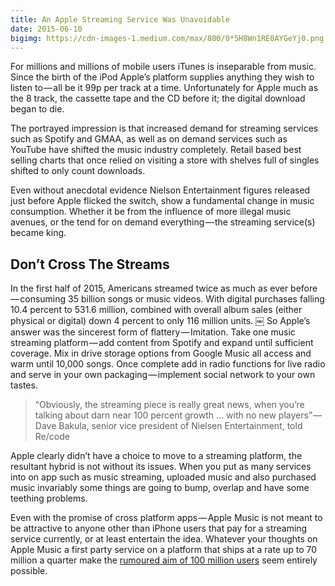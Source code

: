 ```yaml
---
title: An Apple Streaming Service Was Unavoidable
date: 2015-06-10
bigimg: https://cdn-images-1.medium.com/max/800/0*5H8Wn1RE0AYGeYj0.png
---
```

For millions and millions of mobile users iTunes is inseparable from music. Since the birth of the iPod Apple’s platform supplies anything they wish to listen to — all be it 99p per track at a time. Unfortunately for Apple much as the 8 track, the cassette tape and the CD before it; the digital download began to die.

The portrayed impression is that increased demand for streaming services such as Spotify and GMAA, as well as on demand services such as YouTube have shifted the music industry completely. Retail based best selling charts that once relied on visiting a store with shelves full of singles shifted to only count downloads.

Even without anecdotal evidence Nielson Entertainment figures released just before Apple flicked the switch, show a fundamental change in music consumption. Whether it be from the influence of more illegal music avenues, or the tend for on demand everything — the streaming service(s) became king.

## Don’t Cross The Streams
In the first half of 2015, Americans streamed twice as much as ever before — consuming 35 billion songs or music videos. With digital purchases falling 10.4 percent to 531.6 million, combined with overall album sales (either physical or digital) down 4 percent to only 116 million units.
￼
So Apple’s answer was the sincerest form of flattery — Imitation. Take one music streaming platform — add content from Spotify and expand until sufficient coverage. Mix in drive storage options from Google Music all access and warm until 10,000 songs. Once complete add in radio functions for live radio and serve in your own packaging — implement social network to your own tastes.

> “Obviously, the streaming piece is really great news, when you’re talking about darn near 100 percent growth … with no new players” — Dave Bakula, senior vice president of Nielsen Entertainment, told Re/code

Apple clearly didn’t have a choice to move to a streaming platform, the resultant hybrid is not without its issues. When you put as many services into on app such as music streaming, uploaded music and also purchased music invariably some things are going to bump, overlap and have some teething problems.

Even with the promise of cross platform apps — Apple Music is not meant to be attractive to anyone other than iPhone users that pay for a streaming service currently, or at least entertain the idea. Whatever your thoughts on Apple Music a first party service on a platform that ships at a rate up to 70 million a quarter make the [rumoured aim of 100 million users][1] seem entirely possible.

[1]:	http://appleinsider.com/articles/15/06/08/rumor-claims-apple-wants-to-reach-100-million-subscribers-for-apple-music
